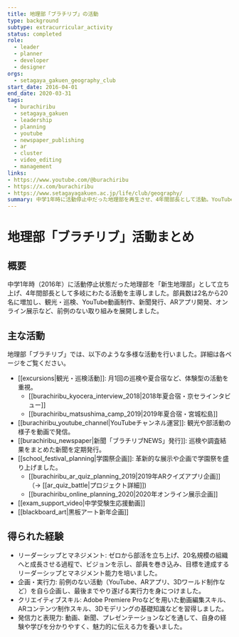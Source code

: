 ```yaml
---
title: 地理部「ブラチリブ」の活動
type: background
subtype: extracurricular_activity
status: completed
role:
  - leader
  - planner
  - developer
  - designer
orgs:
  - setagaya_gakuen_geography_club
start_date: 2016-04-01
end_date: 2020-03-31
tags:
  - burachiribu
  - setagaya_gakuen
  - leadership
  - planning
  - youtube
  - newspaper_publishing
  - ar
  - cluster
  - video_editing
  - management
links:
- https://www.youtube.com/@burachiribu
- https://x.com/burachiribu
- https://www.setagayagakuen.ac.jp/life/club/geography/
summary: 中学1年時に活動停止中だった地理部を再生させ、4年間部長として活動。YouTubeへの動画投稿、新聞発行、ARアプリ開発、オンライン学園祭でのバーチャルブース出展など、前例のない活動を展開し、部員数を2名から20名にまで増やした。
---
```


# 地理部「ブラチリブ」活動まとめ

## 概要

中学1年時（2016年）に活動停止状態だった地理部を「新生地理部」として立ち上げ、4年間部長として多岐にわたる活動を主導しました。部員数は2名から20名に増加し、観光・巡検、YouTube動画制作、新聞発行、ARアプリ開発、オンライン展示など、前例のない取り組みを展開しました。

## 主な活動

地理部「ブラチリブ」では、以下のような多様な活動を行いました。詳細は各ページをご覧ください。

- [[excursions|観光・巡検活動]]: 月1回の巡検や夏合宿など、体験型の活動を重視。
  - [[burachiribu_kyocera_interview_2018|2018年夏合宿・京セラインタビュー]]
  - [[burachiribu_matsushima_camp_2019|2019年夏合宿・宮城松島]]
- [[burachiribu_youtube_channel|YouTubeチャンネル運営]]: 観光や部活動の様子を動画で発信。
- [[burachiribu_newspaper|新聞「ブラチリブNEWS」発行]]: 巡検や調査結果をまとめた新聞を定期発行。
- [[school_festival_planning|学園祭企画]]: 革新的な展示や企画で学園祭を盛り上げました。
  - [[burachiribu_ar_quiz_planning_2019|2019年ARクイズアプリ企画]]（→ [[ar_quiz_battle|プロジェクト詳細]])
  - [[burachiribu_online_planning_2020|2020年オンライン展示企画]]
- [[exam_support_video|中学受験生応援動画]]
- [[blackboard_art|黒板アート新年企画]]

## 得られた経験

- リーダーシップとマネジメント: ゼロから部活を立ち上げ、20名規模の組織へと成長させる過程で、ビジョンを示し、部員を巻き込み、目標を達成するリーダーシップとマネジメント能力を培いました。
- 企画・実行力: 前例のない活動（YouTube、ARアプリ、3Dワールド制作など）を自ら企画し、最後までやり遂げる実行力を身につけました。
- クリエイティブスキル: Adobe Premiere Proなどを用いた動画編集スキル、ARコンテンツ制作スキル、3Dモデリングの基礎知識などを習得しました。
- 発信力と表現力: 動画、新聞、プレゼンテーションなどを通して、自身の経験や学びを分かりやすく、魅力的に伝える力を養いました。
